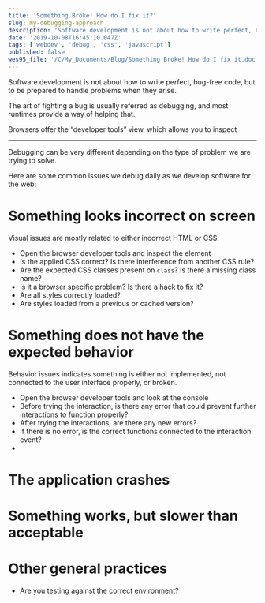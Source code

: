 ```yaml
---
title: 'Something Broke! How do I fix it?'
slug: my-debugging-approach
description: 'Software development is not about how to write perfect, bug-free code, but to be prepared to handle...'
date: '2019-10-08T16:45:10.047Z'
tags: ['webdev', 'debug', 'css', 'javascript']
published: false
wes95_file: '/C/My_Documents/Blog/Something Broke! How do I fix it.doc'
---
```


Software development is not about how to write perfect, bug-free code, but to be prepared to handle problems when they arise.

The art of fighting a bug is usually referred as debugging, and most runtimes provide a way of helping that.

Browsers offer the “developer tools” view, which allows you to inspect

---

Debugging can be very different depending on the type of problem we are trying to solve.

Here are some common issues we debug daily as we develop software for the web:

# Something looks incorrect on screen

Visual issues are mostly related to either incorrect HTML or CSS.

- Open the browser developer tools and inspect the element
- Is the applied CSS correct? Is there interference from another CSS rule?
- Are the expected CSS classes present on `class`? Is there a missing class name?
- Is it a browser specific problem? Is there a hack to fix it?
- Are all styles correctly loaded?
- Are styles loaded from a previous or cached version?

# Something does not have the expected behavior

Behavior issues indicates something is either not implemented, not connected to the user interface properly, or broken.

- Open the browser developer tools and look at the console
- Before trying the interaction, is there any error that could prevent further interactions to function properly?
- After trying the interactions, are there any new errors?
- If there is no error, is the correct functions connected to the interaction event?
-

# The application crashes

# Something works, but slower than acceptable

# Other general practices

- Are you testing against the correct environment?
